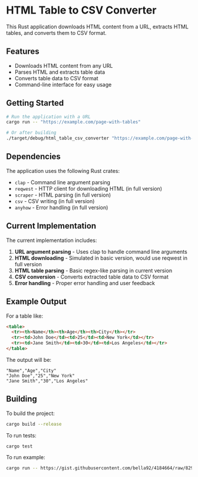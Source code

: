 # HTML Table to CSV Converter

This Rust application downloads HTML content from a URL, extracts HTML tables, and converts them to CSV format.

## Features

- Downloads HTML content from any URL
- Parses HTML and extracts table data
- Converts table data to CSV format
- Command-line interface for easy usage

## Getting Started

```bash
# Run the application with a URL
cargo run -- "https://example.com/page-with-tables"

# Or after building
./target/debug/html_table_csv_converter "https://example.com/page-with-tables"
```

## Dependencies

The application uses the following Rust crates:
- `clap` - Command line argument parsing
- `reqwest` - HTTP client for downloading HTML (in full version)
- `scraper` - HTML parsing (in full version)  
- `csv` - CSV writing (in full version)
- `anyhow` - Error handling (in full version)

## Current Implementation

The current implementation includes:

1. **URL argument parsing** - Uses clap to handle command line arguments
2. **HTML downloading** - Simulated in basic version, would use reqwest in full version
3. **HTML table parsing** - Basic regex-like parsing in current version
4. **CSV conversion** - Converts extracted table data to CSV format
5. **Error handling** - Proper error handling and user feedback

## Example Output

For a table like:
```html
<table>
  <tr><th>Name</th><th>Age</th><th>City</th></tr>
  <tr><td>John Doe</td><td>25</td><td>New York</td></tr>
  <tr><td>Jane Smith</td><td>30</td><td>Los Angeles</td></tr>
</table>
```

The output will be:
```csv
"Name","Age","City"
"John Doe","25","New York"  
"Jane Smith","30","Los Angeles"
```

## Building

To build the project:
```bash
cargo build --release
```

To run tests:
```bash
cargo test
```

To run example:
```bash
cargo run -- https://gist.githubusercontent.com/bella92/4184664/raw/82982ace341d5a579ad53b53a47bcf58c7dea5ee/1.%2520Fresh-fruits
```